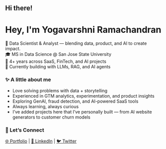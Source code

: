 ## Hi there!

# Hey, I'm Yogavarshni Ramachandran

🌟 Data Scientist & Analyst — blending data, product, and AI to create impact.  
🎓 MS in Data Science @ San Jose State University  
💼 4+ years across SaaS, FinTech, and AI projects  
🚀 Currently building with LLMs, RAG, and AI agents  


### ✨ A little about me
- Love solving problems with data + storytelling  
- Experienced in GTM analytics, experimentation, and product insights  
- Exploring GenAI, fraud detection, and AI-powered SaaS tools  
- Always learning, always curious
- I’ve added projects here that I’ve personally built — from AI website generators to customer churn models  



### 🔗 Let’s Connect
[🌐 Portfolio](https://yogavarshni.info) | [💼 LinkedIn](https://linkedin.com/in/yogavarshniramachandran) | [🐦 Twitter](https://x.com/Yogavarshni)



